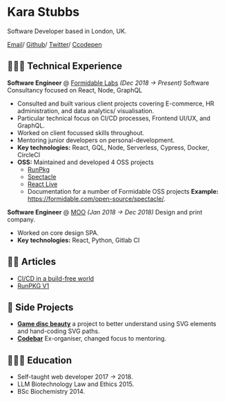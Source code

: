 # Kara Stubbs

Software Developer based in London, UK.

[Email](mailto:karaestubbs@gmail.com)/ [Github](https://github.com/kiraarghy)/ [Twitter](https://twitter.com/KiraArghy)/ [Ccodepen](https://codepen.io/kiraarghy)

## 👩🏻‍💻 Technical Experience

**Software Engineer** @ [Formidable Labs](https://formidable.com/) *(Dec 2018 -> Present)*
Software Consultancy focused on React, Node, GraphQL

* Consulted and built various client projects covering E-commerce, HR administration, and data analytics/ visualisation.
* Particular technical focus on CI/CD processes, Frontend UI/UX, and GraphQL.
* Worked on client focussed skills throughout.
* Mentoring junior developers on personal-development.
* **Key technologies:** React, GQL, Node, Serverless, Cypress, Docker, CircleCI
* **OSS:** Maintained and developed 4 OSS projects 
  * [RunPkg](https://www.runpkg.com/)
  * [Spectacle](https://github.com/FormidableLabs/spectacle)
  * [React Live](https://github.com/FormidableLabs/react-live)
  * Documentation for a number of Formidable OSS projects **Example:** https://formidable.com/open-source/spectacle/.
  
**Software Engineer** @ [MOO](https://www.moo.com/) *(Jan 2018 -> Dec 2018)*
Design and print company.

* Worked on core design SPA.
* **Key technologies:** React, Python, Gitlab CI

## ✍🏻 Articles

* [CI/CD in a build-free world](https://formidable.com/blog/2019/build-free-world/)
* [RunPKG V1](https://formidable.com/blog/2019/runpkg-v-1/)

## 🥳 Side Projects

* **[Game disc beauty](https://codepen.io/collection/AZvEzJ)** a project to better understand using SVG elements and hand-coding SVG paths.
* **[Codebar](https://codebar.io/)** Ex-organiser, changed focus to mentoring.

## 👩🏻‍🎓 Education

* Self-taught web developer 2017 -> 2018.
* LLM Biotechnology Law and Ethics 2015.
* BSc Biochemistry 2014.
